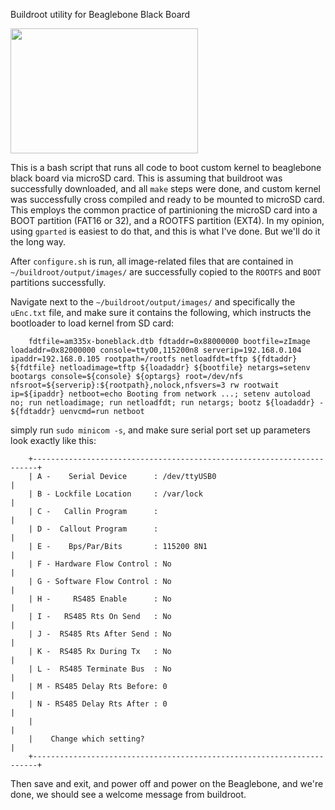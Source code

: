 Buildroot utility for Beaglebone Black Board


<img src="https://upload.wikimedia.org/wikipedia/commons/6/6c/Angry_Penguin.svg" width="300" height="200">

This is a bash script that runs all code to boot custom kernel to beaglebone black board via microSD card.  This is assuming that buildroot was successfully downloaded, and all ``make`` steps were done, and custom kernel was successfully cross compiled and ready to be mounted to microSD card.  This employs the common practice of partinioning the microSD card into a BOOT partition (FAT16 or 32), and a ROOTFS partition (EXT4).  In my opinion, using ``gparted`` is easiest to do that, and this is what I've done.  But we'll do it the long way.  

After ```configure.sh``` is run, all image-related files that are contained in ``~/buildroot/output/images/`` are successfully copied to the ``ROOTFS`` and ``BOOT`` partitions successfully.  

Navigate next to the ``~/buildroot/output/images/`` and specifically the ``uEnc.txt`` file, and make sure it contains the following, which instructs the bootloader to load kernel from SD card:


``    fdtfile=am335x-boneblack.dtb
    fdtaddr=0x88000000
    bootfile=zImage
    loadaddr=0x82000000
    console=ttyO0,115200n8
    serverip=192.168.0.104
    ipaddr=192.168.0.105
    rootpath=/rootfs
    netloadfdt=tftp ${fdtaddr} ${fdtfile}
    netloadimage=tftp ${loadaddr} ${bootfile}
    netargs=setenv bootargs console=${console} ${optargs} root=/dev/nfs nfsroot=${serverip}:${rootpath},nolock,nfsvers=3 rw rootwait ip=${ipaddr}
    netboot=echo Booting from network ...; setenv autoload no; run netloadimage; run netloadfdt; run netargs; bootz ${loadaddr} - ${fdtaddr}
    uenvcmd=run netboot``


simply run ```sudo minicom -s```, and make sure serial port set up parameters look exactly like this:
```
    +-----------------------------------------------------------------------+
    | A -    Serial Device      : /dev/ttyUSB0                              |
    | B - Lockfile Location     : /var/lock                                 |
    | C -   Callin Program      :                                           |
    | D -  Callout Program      :                                           |
    | E -    Bps/Par/Bits       : 115200 8N1                                |
    | F - Hardware Flow Control : No                                        |
    | G - Software Flow Control : No                                        |
    | H -     RS485 Enable      : No                                        |
    | I -   RS485 Rts On Send   : No                                        |
    | J -  RS485 Rts After Send : No                                        |
    | K -  RS485 Rx During Tx   : No                                        |
    | L -  RS485 Terminate Bus  : No                                        |
    | M - RS485 Delay Rts Before: 0                                         |
    | N - RS485 Delay Rts After : 0                                         |
    |                                                                       |
    |    Change which setting?                                              |
    +-----------------------------------------------------------------------+
```
Then save and exit, and power off and power on the Beaglebone, and we're done, we should see a welcome message from buildroot. 


